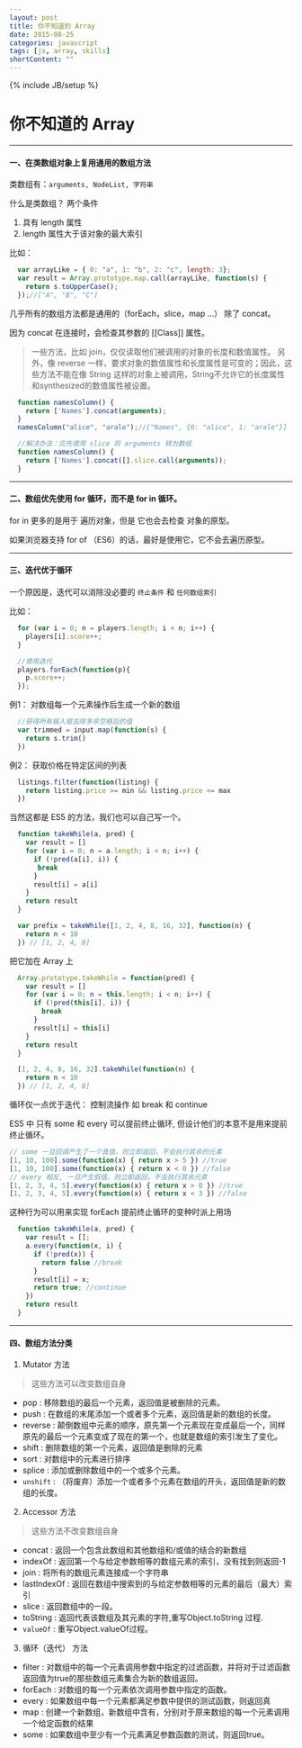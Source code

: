 ```yaml
---
layout: post
title: 你不知道的 Array
date: 2015-08-25
categories: javascript
tags: [js, array, skills]
shortContent: ""
---
```

{% include JB/setup %}

# 你不知道的 Array
----

#### 一、在类数组对象上复用通用的数组方法

类数组有：`arguments, NodeList, 字符串`

什么是类数组？ 两个条件

1. 具有 length 属性
2. length 属性大于该对象的最大索引

比如：

````js
  var arrayLike = { 0: "a", 1: "b", 2: "c", length: 3};
  var result = Array.prototype.map.call(arrayLike, function(s) {
    return s.toUpperCase();
  });//["A", "B", "C"]
````

<!--break-->

几乎所有的数组方法都是通用的（forEach，slice，map ...） 除了 concat。

因为 concat 在连接时，会检查其参数的 [[Class]] 属性。

> 一些方法，比如 join，仅仅读取他们被调用的对象的长度和数值属性。 另外，像 reverse 一样，要求对象的数值属性和长度属性是可变的；因此，这些方法不能在像 String 这样的对象上被调用，String不允许它的长度属性和synthesized的数值属性被设置。

````js
  function namesColumn() {
    return ['Names'].concat(arguments);
  }
  namesColumn("alice", "arale");//["Names", {0: "alice", 1: "arale"}]

  //解决办法：应先使用 slice 将 arguments 转为数组
  function namesColumn() {
    return ['Names'].concat([].slice.call(arguments));
  }
````

-----
#### 二、数组优先使用 for 循环，而不是 for in 循环。

for in 更多的是用于 遍历对象，但是 它也会去检查 对象的原型。

如果浏览器支持 for of （ES6）的话，最好是使用它，它不会去遍历原型。

---
#### 三、迭代优于循环

一个原因是，迭代可以消除没必要的 `终止条件` 和 `任何数组索引`

比如：

````javascript
  for (var i = 0; n = players.length; i < n; i++) {
    players[i].score++;
  }

  //使用迭代
  players.forEach(function(p){
    p.score++;
  });
````

例1： 对数组每一个元素操作后生成一个新的数组

````js
  //获得所有输入框去除多余空格后的值
  var trimmed = input.map(function(s) {
    return s.trim()
  })
````

例2： 获取价格在特定区间的列表

````js
  listings.filter(function(listing) {
    return listing.price >= min && listing.price <= max
  })
````

当然这都是 ES5 的方法，我们也可以自己写一个。

````js
  function takeWhile(a, pred) {
    var result = []
    for (var i = 0; n = a.length; i < n; i++) {
      if (!pred(a[i], i)) {
       break
      }
      result[i] = a[i]
    }
    return result
  }

  var prefix = takeWhile([1, 2, 4, 8, 16, 32], function(n) {
    return n < 10
  }) // [1, 2, 4, 8]
````

把它加在 Array 上

````js
  Array.prototype.takeWhile = function(pred) {
    var result = []
    for (var i = 0; n = this.length; i < n; i++) {
      if (!pred(this[i], i)) {
        break
      }
      result[i] = this[i]
    }
    return result
  }

  [1, 2, 4, 8, 16, 32].takeWhile(function(n) {
    return n < 10
  }) // [1, 2, 4, 8]
````

循环仅一点优于迭代： 控制流操作 如 break 和 continue

ES5 中 只有 some 和 every 可以提前终止循环, 但设计他们的本意不是用来提前终止循环。

````javascript
// some 一旦回调产生了一个真值，则立即返回，不会执行其余的元素
[1, 10, 100].some(function(x) { return x > 5 }) //true
[1, 10, 100].some(function(x) { return x < 0 }) //false
// every 相反, 一旦产生假值，则立即返回，不会执行其余元素
[1, 2, 3, 4, 5].every(function(x) { return x > 0 }) //true
[1, 2, 3, 4, 5].every(function(x) { return x < 3 }) //false
````

这种行为可以用来实现 forEach 提前终止循环的变种时派上用场

````js
  function takeWhile(a, pred) {
    var result = [];
    a.every(function(x, i) {
      if (!pred(x)) {
        return false //break
      }
      result[i] = x;
      return true; //continue
    })
    return result
  }
````

---
#### 四、数组方法分类

1. Mutator 方法

> 这些方法可以改变数组自身

* pop : 移除数组的最后一个元素，返回值是被删除的元素。
* push : 在数组的末尾添加一个或者多个元素，返回值是新的数组的长度。
* reverse : 颠倒数组中元素的顺序，原先第一个元素现在变成最后一个，同样原先的最后一个元素变成了现在的第一个，也就是数组的索引发生了变化。
* shift : 删除数组的第一个元素，返回值是删除的元素
* sort : 对数组中的元素进行排序
* splice : 添加或删除数组中的一个或多个元素。
* `unshift` : （将废弃）添加一个或者多个元素在数组的开头，返回值是新的数组的长度。

2. Accessor 方法

> 这些方法不改变数组自身

* concat : 返回一个包含此数组和其他数组和/或值的结合的新数组
* indexOf : 返回第一个与给定参数相等的数组元素的索引，没有找到则返回-1
* join : 将所有的数组元素连接成一个字符串
* lastIndexOf : 返回在数组中搜索到的与给定参数相等的元素的最后（最大）索引
* slice : 返回数组中的一段。
* toString : 返回代表该数组及其元素的字符,重写Object.toString 过程.
* `valueOf` : 重写Object.valueOf过程。

3. 循环（迭代） 方法

* filter : 对数组中的每一个元素调用参数中指定的过滤函数，并将对于过滤函数返回值为true的那些数组元素集合为新的数组返回。
* forEach : 对数组的每一个元素依次调用参数中指定的函数。
* every : 如果数组中每一个元素都满足参数中提供的测试函数，则返回真
* map : 创建一个新数组，新数组中含有，分别对于原来数组的每一个元素调用一个给定函数的结果
* some : 如果数组中至少有一个元素满足参数函数的测试，则返回true。





